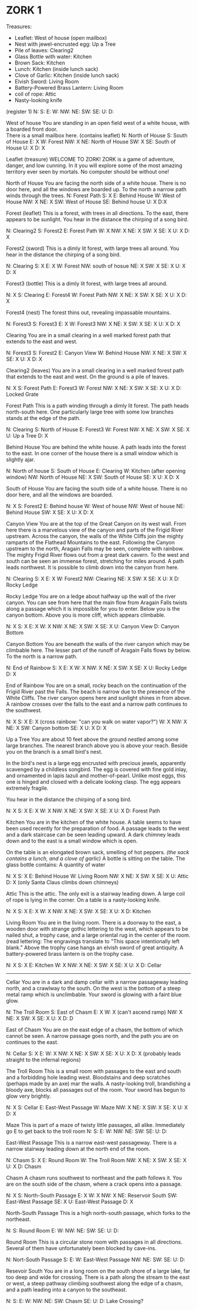 # ZORK 1

Treasures:
  - Leaflet: West of house (open mailbox)
  - Nest with jewel-encrusted egg: Up a Tree
  - Pile of leaves: Clearing2
  - Glass Bottle with water: Kitchen
  - Brown Sack: Kitchen
  - Lunch: Kitchen (inside lunch sack)
  - Clove of Garlic: Kitchen (inside lunch sack)
  - Elvish Sword: Living Room
  - Battery-Powered Brass Lantern: Living Room
  - coil of rope: Attic
  - Nasty-looking knife

(register 1)
  N:
  S:
  E:
  W:
  NW:
  NE:
  SW:
  SE:
  U:
  D:

West of house
  You are standing in an open field west of a white house, with a
  boarded front door.  
  There is a small mailbox here.
    (contains leaflet)
  N: North of House
  S: South of House
  E: X
  W: Forest
  NW: X
  NE: North of House
  SW: X
  SE: South of House
  U: X
  D: X

Leaflet (treasure)
  WELCOME TO ZORK!
  ZORK is a game of adventure, danger, and low cunning. In it you will
  explore some of the most amazing territory ever seen by mortals. No
  computer should be without one!

North of House
  You are facing the north side of a white house. There is no door here,
  and all the windows are boarded up. To the north a narrow path winds
  through the trees.
  N: Forest Path
  S: X
  E: Behind House
  W: West of House
  NW: X
  NE: X
  SW: West of House
  SE: Behind house
  U: X
  D:X

Forest (leaflet)
  This is a forest, with trees in all directions. To the east, there
  appears to be sunlight.
  You hear in the distance the chirping of a song bird.

  N: Clearing2
  S: Forest2
  E: Forest Path
  W: X 
  NW: X
  NE: X
  SW: X
  SE: X
  U: X
  D: X

Forest2 (sword)
  This is a dimly lit forest, with large trees all around.
  You hear in the distance the chirping of a song bird.

  N: Clearing
  S: X
  E: X
  W: Forest
  NW: south of hosue
  NE: X
  SW: X
  SE: X
  U: X
  D: X

Forest3 (bottle)
This is a dimly lit forest, with large trees all around.

  N: X
  S: Clearing
  E: Forest4
  W: Forest Path
  NW: X
  NE: X
  SW: X
  SE: X
  U: X
  D: X

Forest4 (nest)
  The forest thins out, revealing impassable mountains.

  N: Forest3
  S: Forest3
  E: X
  W: Forest3
  NW: X
  NE: X
  SW: X
  SE: X
  U: X
  D: X


Clearing
  You are in a small clearing in a well marked forest path that
  extends to the east and west.

  N: Forest3
  S: Forest2
  E: Canyon View
  W: Behind House
  NW: X
  NE: X
  SW: X
  SE: X
  U: X
  D: X

Clearing2 (leaves)
  You are in a small clearing in a well marked forest path that
  extends to the east and west.
  On the ground is a pile of leaves.

  N: X
  S: Forest Path
  E: Forest3
  W: Forest
  NW: X
  NE: X
  SW: X
  SE: X
  U: X
  D: Locked Grate

  
Forest Path
  This is a path winding through a dimly lit forest. The path heads
  north-south here.
  One particularly large tree with some low branches stands at the edge
  of the path.

  N: Clearing
  S: North of House
  E: Forest3
  W: Forest
  NW: X
  NE: X
  SW: X
  SE: X
  U: Up a Tree
  D: X


Behind House
  You are behind the white house. A path leads into the forest to the east.
  In one corner of the house there is a small window which is slightly ajar.

  N: North of house
  S: South of House
  E: Clearing
  W: Kitchen (after opening window)
  NW: North of House
  NE: X
  SW: South of House
  SE: X
  U: X
  D: X

South of House
  You are facing the south side of a white house. There is no door
  here, and all the windows are boarded.

  N: X
  S: Forest2
  E: Behind house
  W: West of house
  NW: West of house
  NE: Behind House
  SW: X
  SE: X
  U: X
  D: X

Canyon View
  You are at the top of the Great Canyon on its west wall. From here
  there is a marvelous view of the canyon and parts of the Frigid River
  upstream. Across the canyon, the walls of the White Cliffs join the
  mighty ramparts of the Flathead Mountains to the east. Following the
  Canyon upstream to the north, Aragain Falls may be seen, complete with
  rainbow. The mighty Frigid River flows out from a great dark cavern.
  To the west and south can be seen an immense forest, stretching for
   miles around.
  A path leads northwest. 
  It is possible to climb down into the canyon from here.

  N: Clearing
  S: X
  E: X
  W: Forest2
  NW: Clearing
  NE: X
  SW: X
  SE: X
  U: X
  D: Rocky Ledge

Rocky Ledge
  You are on a ledge about halfway up the wall of the river
  canyon. You can see from here that the main flow from Aragain Falls
  twists along a passage which it is impossible for you to enter. Below
  you is the canyon bottom. Above you is more cliff, which appears
  climbable.

  N: X
  S: X
  E: X
  W: X
  NW: X
  NE: X
  SW: X
  SE: X
  U: Canyon View
  D: Canyon Bottom

Canyon Bottom
  You are beneath the walls of the river canyon which may be climbable
  here. The lesser part of the runoff of Aragain Falls flows by
  below. To the north is a narrow path.

  N: End of Rainbow
  S: X
  E: X
  W: X
  NW: X
  NE: X
  SW: X
  SE: X
  U: Rocky Ledge
  D: X

End of Rainbow
  You are on a small, rocky beach on the continuation of the Frigid
  River past the Falls. The beach is narrow due to the presence of the
   White Cliffs. The river canyon opens here and sunlight shines in from
   above. A rainbow crosses over the falls to the east and a narrow path
   continues to the southwest.

  N: X
  S: X
  E: X  (cross rainbow: "can you walk on water vapor?")
  W: X
  NW: X
  NE: X 
  SW: Canyon bottom
  SE: X
  U: X
  D: X

Up a Tree
  You are about 10 feet above the ground nestled among some large
  branches. The nearest branch above you is above your reach.
  Beside you on the branch is a small bird's nest.

  In the bird's nest is a large egg encrusted with precious jewels,
  apparently scavenged by a childless songbird. The egg is covered with
  fine gold inlay, and ornamented in lapis lazuli and
  mother-of-pearl. Unlike most eggs, this one is hinged and closed with
  a delicate looking clasp. The egg appears extremely fragile.

  You hear in the distance the chirping of a song bird.

  N: X
  S: X
  E: X
  W: X
  NW: X
  NE: X
  SW: X
  SE: X
  U: X
  D: Forest Path

Kitchen
  You are in the kitchen of the white house. A table seems to have
  been used recently for the preparation of food. A passage leads to the
  west and a dark staircase can be seen leading upward. A dark chimney
  leads down and to the east is a small window which is open.

  On the table is an elongated brown sack, smelling of hot peppers.
  _(the sack contains a lunch, and a clove of garlic)_
  A bottle is sitting on the table.
  The glass bottle contains:
    A quantity of water

  N: X
  S: X
  E: Behind House
  W: Living Room
  NW: X
  NE: X
  SW: X
  SE: X
  U: Attic
  D: X (only Santa Claus climbs down chimneys)

Attic
  This is the attic. The only exit is a stairway leading down.
  A large coil of rope is lying in the corner.
  On a table is a nasty-looking knife.

  N: X
  S: X
  E: X
  W: X
  NW: X
  NE: X
  SW: X
  SE: X
  U: X
  D: Kitchen

Living Room
  You are in the living room. There is a doorway to the east, a wooden
  door with strange gothic lettering to the west, which appears to be
  nailed shut, a trophy case, and a large oriental rug in the center of
  the room.
  (read lettering: The engravings translate to "This space
  intentionally left blank."
  Above the trophy case hangs an elvish sword of great antiquity.
  A battery-powered brass lantern is on the trophy case.

  N: X
  S: X
  E: Kitchen
  W: X
  NW: X
  NE: X
  SW: X
  SE: X
  U: X
  D: Cellar

----------

Cellar
  You are in a dark and damp cellar with a narrow passageway leading
  north, and a crawlway to the south. On the west is the bottom of a
  steep metal ramp which is unclimbable.
  Your sword is glowing with a faint blue glow.

  N: The Troll Room
  S: East of Chasm
  E: X
  W: X (can't ascend ramp)
  NW: X
  NE: X
  SW: X
  SE: X
  U: X
  D: D

East of Chasm
  You are on the east edge of a chasm, the bottom of which cannot be
  seen. A narrow passage goes north, and the path you are on continues
  to the east.

  N: Cellar
  S: X
  E:
  W: X
  NW: X
  NE: X
  SW: X
  SE: X
  U: X
  D: X (probably leads straight to the infernal regions)

The Troll Room
  This is a small room with passages to the east and south and a
  forbidding hole leading west. Bloodstains and deep scratches (perhaps
  made by an axe) mar the walls.
  A nasty-looking troll, brandishing a bloody axe, blocks all passages
  out of the room.
  Your sword has begun to glow very brightly.

  N: X
  S: Cellar
  E: East-West Passage
  W: Maze
  NW: X
  NE: X
  SW: X
  SE: X
  U: X
  D: X

Maze
  This is part of a maze of twisty little passages, all alike.
  Immediately go E to get back to the troll room
  N:
  S:
  E:
  W:
  NW:
  NE:
  SW:
  SE:
  U:
  D:

East-West Passage
  This is a narrow east-west passageway. There is a narrow stairway
  leading down at the north end of the room.

  N: Chasm
  S: X
  E: Round Room
  W: The Troll Room
  NW: X
  NE: X
  SW: X
  SE: X
  U: X
  D: Chasm

Chasm
  A chasm runs southwest to northeast and the path follows it. You are
  on the south side of the chasm, where a crack opens into a passage.

  N: X
  S: North-South Passage
  E: X
  W: X
  NW: X
  NE: Reservoir South
  SW: East-West Passage
  SE: X
  U: East-West Passage
  D: X

North-South Passage
  This is a high north-south passage, which forks to the northeast.

  N:
  S: Round Room
  E:
  W:
  NW:
  NE:
  SW:
  SE:
  U:
  D:

Round Room
  This is a circular stone room with passages in all
  directions. Several of them have unfortunately been blocked by
  cave-ins.

  N: Nort-South Passage
  S:
  E:
  W: East-West Passage
  NW:
  NE:
  SW:
  SE:
  U:
  D:

Resevoir South
  You are in a long room on the south shore of a large lake, far too
  deep and wide for crossing.  There is a path along the stream to the
  east or west, a steep pathway climbing southwest along the edge of a
  chasm, and a path leading into a canyon to the southeast.

  N:
  S:
  E:
  W:
  NW:
  NE:
  SW: Chasm
  SE:
  U:
  D:
  Lake Crossing?